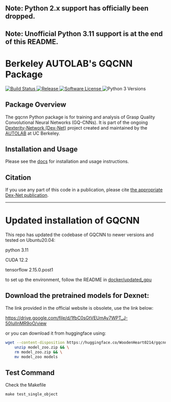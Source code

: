 ## Note: Python 2.x support has officially been dropped.
## Note: Unofficial Python 3.11 support is at the end of this README.

# Berkeley AUTOLAB's GQCNN Package
<p>
   <a href="https://travis-ci.org/BerkeleyAutomation/gqcnn/">
       <img alt="Build Status" src="https://travis-ci.org/BerkeleyAutomation/gqcnn.svg?branch=master">
   </a>
   <a href="https://github.com/BerkeleyAutomation/gqcnn/releases/latest">
       <img alt="Release" src="https://img.shields.io/github/release/BerkeleyAutomation/gqcnn.svg?style=flat">
   </a>
   <a href="https://github.com/BerkeleyAutomation/gqcnn/blob/master/LICENSE">
       <img alt="Software License" src="https://img.shields.io/badge/license-REGENTS-brightgreen.svg">
   </a>
   <a>
       <img alt="Python 3 Versions" src="https://img.shields.io/badge/python-3.5%20%7C%203.6%20%7C%203.7-yellow.svg">
   </a>
</p>

## Package Overview
The gqcnn Python package is for training and analysis of Grasp Quality Convolutional Neural Networks (GQ-CNNs). It is part of the ongoing [Dexterity-Network (Dex-Net)](https://berkeleyautomation.github.io/dex-net/) project created and maintained by the [AUTOLAB](https://autolab.berkeley.edu) at UC Berkeley.

## Installation and Usage
Please see the [docs](https://berkeleyautomation.github.io/gqcnn/) for installation and usage instructions.

## Citation
If you use any part of this code in a publication, please cite [the appropriate Dex-Net publication](https://berkeleyautomation.github.io/gqcnn/index.html#academic-use).

*** 

# Updated installation of GQCNN

This repo has updated the codebase of GQCNN to newer versions and tested on Ubuntu20.04:

python 3.11

CUDA 12.2

tensorflow 2.15.0.post1

to set up the environment, follow the README in [docker/updated_gpu](docker/updated_gpu/README.md)

## Download the pretrained models for Dexnet:
The link provided in the official website is obsolete, use the link below:

https://drive.google.com/file/d/1fbC0sGtVEUmAy7WPT_J-50IuIInMR9oO/view

or you can download it from huggingface using:
```bash
wget --content-disposition https://huggingface.co/WoodenHeart0214/gqcnn/resolve/main/model_zoo.zip?download=true && \
    unzip model_zoo.zip && \
    rm model_zoo.zip && \
    mv model_zoo models
```

## Test Command
Check the Makefile

`make test_single_object`

